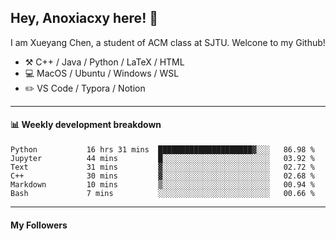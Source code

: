 <!--
**Anoxiacxy/Anoxiacxy** is a ✨ _special_ ✨ repository because its `README.md` (this file) appears on your GitHub profile.

Here are some ideas to get you started:

- 🔭 I’m currently working on ...
- 🌱 I’m currently learning ...
- 👯 I’m looking to collaborate on ...
- 🤔 I’m looking for help with ...
- 💬 Ask me about ...
- 📫 How to reach me: ...
- 😄 Pronouns: ...
- ⚡ Fun fact: ...
-->

## Hey, Anoxiacxy here! :wave:

I am Xueyang Chen, a student of ACM class at SJTU. Welcone to my Github!

-   :hammer_and_pick: C++ / Java / Python / LaTeX / HTML
-   :computer: MacOS / Ubuntu / Windows / WSL
-   :pencil2: VS Code / Typora / Notion



<!--
#### :sparkles: My followers
-->

<!--START_SECTION:top-followers-->
<!--END_SECTION:top-followers-->

---

#### :bar_chart: Weekly development breakdown

<!--START_SECTION:waka-->

```text
Python           16 hrs 31 mins  █████████████████████▓░░░   86.98 %
Jupyter          44 mins         █░░░░░░░░░░░░░░░░░░░░░░░░   03.92 %
Text             31 mins         ▓░░░░░░░░░░░░░░░░░░░░░░░░   02.72 %
C++              30 mins         ▓░░░░░░░░░░░░░░░░░░░░░░░░   02.68 %
Markdown         10 mins         ▒░░░░░░░░░░░░░░░░░░░░░░░░   00.94 %
Bash             7 mins          ░░░░░░░░░░░░░░░░░░░░░░░░░   00.66 %
```

<!--END_SECTION:waka-->

---

#### My Followers
<!--START_SECTION:top-followers-->
<!--END_SECTION:top-followers-->
